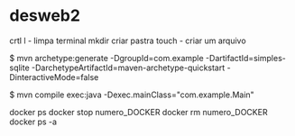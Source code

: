 # desweb2
crtl l - limpa terminal
mkdir criar pastra
touch - criar um arquivo 


 $ mvn archetype:generate -DgroupId=com.example -DartifactId=simples-sqlite -DarchetypeArtifactId=maven-archetype-quickstart -DinteractiveMode=false

$ mvn compile exec:java -Dexec.mainClass="com.example.Main"

docker ps
docker stop numero_DOCKER 
docker rm  numero_DOCKER 
docker ps -a